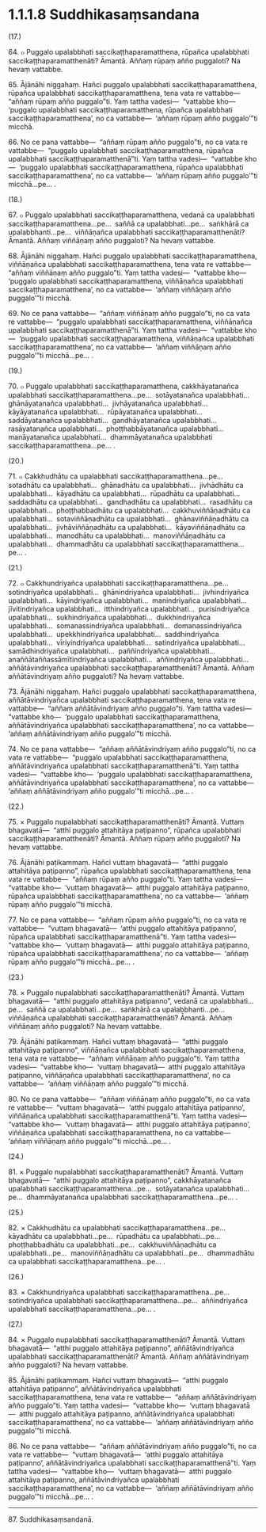 

# 1.1.1.8 Suddhikasaṃsandana





(17.)

64\. ๐ Puggalo upalabbhati saccikaṭṭhaparamatthena, rūpañca upalabbhati saccikaṭṭhaparamatthenāti? Āmantā. Aññaṃ rūpaṃ añño puggaloti? Na hevaṃ vattabbe.

65\. Ājānāhi niggahaṃ. Hañci puggalo upalabbhati saccikaṭṭhaparamatthena, rūpañca upalabbhati saccikaṭṭhaparamatthena, tena vata re vattabbe—  “aññaṃ rūpaṃ añño puggalo”ti. Yaṃ tattha vadesi—  “vattabbe kho—  ‘puggalo upalabbhati saccikaṭṭhaparamatthena, rūpañca upalabbhati saccikaṭṭhaparamatthena’, no ca vattabbe—  ‘aññaṃ rūpaṃ añño puggalo’”ti micchā.

66\. No ce pana vattabbe—  “aññaṃ rūpaṃ añño puggalo”ti, no ca vata re vattabbe—  “puggalo upalabbhati saccikaṭṭhaparamatthena, rūpañca upalabbhati saccikaṭṭhaparamatthenā”ti. Yaṃ tattha vadesi—  “vattabbe kho—  ‘puggalo upalabbhati saccikaṭṭhaparamatthena, rūpañca upalabbhati saccikaṭṭhaparamatthena’, no ca vattabbe—  ‘aññaṃ rūpaṃ añño puggalo’”ti micchā…pe… .

(18.)

67\. ๐ Puggalo upalabbhati saccikaṭṭhaparamatthena, vedanā ca upalabbhati saccikaṭṭhaparamatthena…pe…  saññā ca upalabbhati…pe…  saṅkhārā ca upalabbhanti…pe…  viññāṇañca upalabbhati saccikaṭṭhaparamatthenāti? Āmantā. Aññaṃ viññāṇaṃ añño puggaloti? Na hevaṃ vattabbe.

68\. Ājānāhi niggahaṃ. Hañci puggalo upalabbhati saccikaṭṭhaparamatthena, viññāṇañca upalabbhati saccikaṭṭhaparamatthena, tena vata re vattabbe—  “aññaṃ viññāṇaṃ añño puggalo”ti. Yaṃ tattha vadesi—  “vattabbe kho—  ‘puggalo upalabbhati saccikaṭṭhaparamatthena, viññāṇañca upalabbhati saccikaṭṭhaparamatthena’, no ca vattabbe—  ‘aññaṃ viññāṇaṃ añño puggalo’”ti micchā.

69\. No ce pana vattabbe—  “aññaṃ viññāṇaṃ añño puggalo”ti, no ca vata re vattabbe—  “puggalo upalabbhati saccikaṭṭhaparamatthena, viññāṇañca upalabbhati saccikaṭṭhaparamatthenā”ti. Yaṃ tattha vadesi—  “vattabbe kho—  ‘puggalo upalabbhati saccikaṭṭhaparamatthena, viññāṇañca upalabbhati saccikaṭṭhaparamatthena’, no ca vattabbe—  ‘aññaṃ viññāṇaṃ añño puggalo’”ti micchā…pe… .

(19.)

70\. ๐ Puggalo upalabbhati saccikaṭṭhaparamatthena, cakkhāyatanañca upalabbhati saccikaṭṭhaparamatthena…pe…  sotāyatanañca upalabbhati…  ghānāyatanañca upalabbhati…  jivhāyatanañca upalabbhati…  kāyāyatanañca upalabbhati…  rūpāyatanañca upalabbhati…  saddāyatanañca upalabbhati…  gandhāyatanañca upalabbhati…  rasāyatanañca upalabbhati…  phoṭṭhabbāyatanañca upalabbhati…  manāyatanañca upalabbhati…  dhammāyatanañca upalabbhati saccikaṭṭhaparamatthena…pe… .

(20.)

71\. ๐ Cakkhudhātu ca upalabbhati saccikaṭṭhaparamatthena…pe…  sotadhātu ca upalabbhati…  ghānadhātu ca upalabbhati…  jivhādhātu ca upalabbhati…  kāyadhātu ca upalabbhati…  rūpadhātu ca upalabbhati…  saddadhātu ca upalabbhati…  gandhadhātu ca upalabbhati…  rasadhātu ca upalabbhati…  phoṭṭhabbadhātu ca upalabbhati…  cakkhuviññāṇadhātu ca upalabbhati…  sotaviññāṇadhātu ca upalabbhati…  ghānaviññāṇadhātu ca upalabbhati…  jivhāviññāṇadhātu ca upalabbhati…  kāyaviññāṇadhātu ca upalabbhati…  manodhātu ca upalabbhati…  manoviññāṇadhātu ca upalabbhati…  dhammadhātu ca upalabbhati saccikaṭṭhaparamatthena…pe… .

(21.)

72\. ๐ Cakkhundriyañca upalabbhati saccikaṭṭhaparamatthena…pe…  sotindriyañca upalabbhati…  ghānindriyañca upalabbhati…  jivhindriyañca upalabbhati…  kāyindriyañca upalabbhati…  manindriyañca upalabbhati…  jīvitindriyañca upalabbhati…  itthindriyañca upalabbhati…  purisindriyañca upalabbhati…  sukhindriyañca upalabbhati…  dukkhindriyañca upalabbhati…  somanassindriyañca upalabbhati…  domanassindriyañca upalabbhati…  upekkhindriyañca upalabbhati…  saddhindriyañca upalabbhati…  vīriyindriyañca upalabbhati…  satindriyañca upalabbhati…  samādhindriyañca upalabbhati…  paññindriyañca upalabbhati…  anaññātaññassāmītindriyañca upalabbhati…  aññindriyañca upalabbhati…  aññātāvindriyañca upalabbhati saccikaṭṭhaparamatthenāti? Āmantā. Aññaṃ aññātāvindriyaṃ añño puggaloti? Na hevaṃ vattabbe.

73\. Ājānāhi niggahaṃ. Hañci puggalo upalabbhati saccikaṭṭhaparamatthena, aññātāvindriyañca upalabbhati saccikaṭṭhaparamatthena, tena vata re vattabbe—  “aññaṃ aññātāvindriyaṃ añño puggalo”ti. Yaṃ tattha vadesi—  “vattabbe kho—  ‘puggalo upalabbhati saccikaṭṭhaparamatthena, aññātāvindriyañca upalabbhati saccikaṭṭhaparamatthena’, no ca vattabbe—  ‘aññaṃ aññātāvindriyaṃ añño puggalo’”ti micchā.

74\. No ce pana vattabbe—  “aññaṃ aññātāvindriyaṃ añño puggalo”ti, no ca vata re vattabbe—  “puggalo upalabbhati saccikaṭṭhaparamatthena, aññātāvindriyañca upalabbhati saccikaṭṭhaparamatthenā”ti. Yaṃ tattha vadesi—  “vattabbe kho—  ‘puggalo upalabbhati saccikaṭṭhaparamatthena, aññātāvindriyañca upalabbhati saccikaṭṭhaparamatthena’, no ca vattabbe—  ‘aññaṃ aññātāvindriyaṃ añño puggalo’”ti micchā…pe… .

(22.)

75\. × Puggalo nupalabbhati saccikaṭṭhaparamatthenāti? Āmantā. Vuttaṃ bhagavatā—  “atthi puggalo attahitāya paṭipanno”, rūpañca upalabbhati saccikaṭṭhaparamatthenāti? Āmantā. Aññaṃ rūpaṃ añño puggaloti? Na hevaṃ vattabbe.

76\. Ājānāhi paṭikammaṃ. Hañci vuttaṃ bhagavatā—  “atthi puggalo attahitāya paṭipanno”, rūpañca upalabbhati saccikaṭṭhaparamatthena, tena vata re vattabbe—  “aññaṃ rūpaṃ añño puggalo”ti. Yaṃ tattha vadesi—  “vattabbe kho—  ‘vuttaṃ bhagavatā—  atthi puggalo attahitāya paṭipanno, rūpañca upalabbhati saccikaṭṭhaparamatthena’, no ca vattabbe—  ‘aññaṃ rūpaṃ añño puggalo’”ti micchā.

77\. No ce pana vattabbe—  “aññaṃ rūpaṃ añño puggalo”ti, no ca vata re vattabbe—  “vuttaṃ bhagavatā—  ‘atthi puggalo attahitāya paṭipanno’, rūpañca upalabbhati saccikaṭṭhaparamatthenā”ti. Yaṃ tattha vadesi—  “vattabbe kho—  ‘vuttaṃ bhagavatā—  atthi puggalo attahitāya paṭipanno, rūpañca upalabbhati saccikaṭṭhaparamatthena’, no ca vattabbe—  ‘aññaṃ rūpaṃ añño puggalo’”ti micchā…pe… .

(23.)

78\. × Puggalo nupalabbhati saccikaṭṭhaparamatthenāti? Āmantā. Vuttaṃ bhagavatā—  “atthi puggalo attahitāya paṭipanno”, vedanā ca upalabbhati…pe…  saññā ca upalabbhati…pe…  saṅkhārā ca upalabbhanti…pe…  viññāṇañca upalabbhati saccikaṭṭhaparamatthenāti? Āmantā. Aññaṃ viññāṇaṃ añño puggaloti? Na hevaṃ vattabbe.

79\. Ājānāhi paṭikammaṃ. Hañci vuttaṃ bhagavatā—  “atthi puggalo attahitāya paṭipanno”, viññāṇañca upalabbhati saccikaṭṭhaparamatthena, tena vata re vattabbe—  “aññaṃ viññāṇaṃ añño puggalo”ti. Yaṃ tattha vadesi—  “vattabbe kho—  ‘vuttaṃ bhagavatā—  atthi puggalo attahitāya paṭipanno, viññāṇañca upalabbhati saccikaṭṭhaparamatthena’, no ca vattabbe—  ‘aññaṃ viññāṇaṃ añño puggalo’”ti micchā.

80\. No ce pana vattabbe—  “aññaṃ viññāṇaṃ añño puggalo”ti, no ca vata re vattabbe—  “vuttaṃ bhagavatā—  ‘atthi puggalo attahitāya paṭipanno’, viññāṇañca upalabbhati saccikaṭṭhaparamatthenā”ti. Yaṃ tattha vadesi—  “vattabbe kho—  ‘vuttaṃ bhagavatā—  atthi puggalo attahitāya paṭipanno’, viññāṇañca upalabbhati saccikaṭṭhaparamatthena, no ca vattabbe—  ‘aññaṃ viññāṇaṃ añño puggalo’”ti micchā…pe… .

(24.)

81\. × Puggalo nupalabbhati saccikaṭṭhaparamatthenāti? Āmantā. Vuttaṃ bhagavatā—  “atthi puggalo attahitāya paṭipanno”, cakkhāyatanañca upalabbhati saccikaṭṭhaparamatthena…pe…  sotāyatanañca upalabbhati…pe…  dhammāyatanañca upalabbhati saccikaṭṭhaparamatthena…pe… .

(25.)

82\. × Cakkhudhātu ca upalabbhati saccikaṭṭhaparamatthena…pe…  kāyadhātu ca upalabbhati…pe…  rūpadhātu ca upalabbhati…pe…  phoṭṭhabbadhātu ca upalabbhati…pe…  cakkhuviññāṇadhātu ca upalabbhati…pe…  manoviññāṇadhātu ca upalabbhati…pe…  dhammadhātu ca upalabbhati saccikaṭṭhaparamatthena…pe… .

(26.)

83\. × Cakkhundriyañca upalabbhati saccikaṭṭhaparamatthena…pe…  sotindriyañca upalabbhati saccikaṭṭhaparamatthena…pe…  aññindriyañca upalabbhati saccikaṭṭhaparamatthena…pe… .

(27.)

84\. × Puggalo nupalabbhati saccikaṭṭhaparamatthenāti? Āmantā. Vuttaṃ bhagavatā—  “atthi puggalo attahitāya paṭipanno”, aññātāvindriyañca upalabbhati saccikaṭṭhaparamatthenāti? Āmantā. Aññaṃ aññātāvindriyaṃ añño puggaloti? Na hevaṃ vattabbe.

85\. Ājānāhi paṭikammaṃ. Hañci vuttaṃ bhagavatā—  “atthi puggalo attahitāya paṭipanno”, aññātāvindriyañca upalabbhati saccikaṭṭhaparamatthena, tena vata re vattabbe—  “aññaṃ aññātāvindriyaṃ añño puggalo”ti. Yaṃ tattha vadesi—  “vattabbe kho—  ‘vuttaṃ bhagavatā—  atthi puggalo attahitāya paṭipanno, aññātāvindriyañca upalabbhati saccikaṭṭhaparamatthena’, no ca vattabbe—  ‘aññaṃ aññātāvindriyaṃ añño puggalo’”ti micchā.

86\. No ce pana vattabbe—  “aññaṃ aññātāvindriyaṃ añño puggalo”ti, no ca vata re vattabbe—  “vuttaṃ bhagavatā—  ‘atthi puggalo attahitāya paṭipanno’, aññātāvindriyañca upalabbhati saccikaṭṭhaparamatthenā”ti. Yaṃ tattha vadesi—  “vattabbe kho—  ‘vuttaṃ bhagavatā—  atthi puggalo attahitāya paṭipanno, aññātāvindriyañca upalabbhati saccikaṭṭhaparamatthena’, no ca vattabbe—  ‘aññaṃ aññātāvindriyaṃ añño puggalo’”ti micchā…pe… .

---

87\. Suddhikasaṃsandanā.





